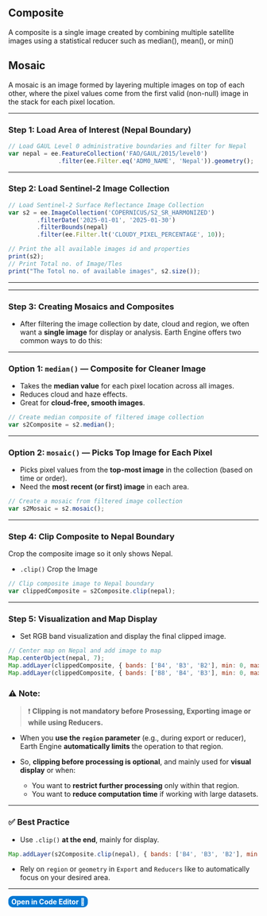 ## Composite
A composite is a single image created by combining multiple satellite images using a statistical reducer such as median(), mean(), or min()

## Mosaic
A mosaic is an image formed by layering multiple images on top of each other, where the pixel values come from the first valid (non-null) image in the stack for each pixel location.

---

### Step 1: Load Area of Interest (Nepal Boundary)
```js
// Load GAUL Level 0 administrative boundaries and filter for Nepal
var nepal = ee.FeatureCollection('FAO/GAUL/2015/level0')
              .filter(ee.Filter.eq('ADM0_NAME', 'Nepal')).geometry();
```
---

### Step 2: Load Sentinel-2 Image Collection
```js
// Load Sentinel-2 Surface Reflectance Image Collection
var s2 = ee.ImageCollection('COPERNICUS/S2_SR_HARMONIZED')
        .filterDate('2025-01-01', '2025-01-30')
        .filterBounds(nepal)
        .filter(ee.Filter.lt('CLOUDY_PIXEL_PERCENTAGE', 10));

// Print the all available images id and properties
print(s2);
// Print Total no. of Image/Tles
print("The Totol no. of available images", s2.size());    
```

---

---

### Step 3: Creating Mosaics and Composites
* After filtering the image collection by date, cloud and region, we often want a **single image** for display or analysis. Earth Engine offers two common ways to do this:

---

### Option 1: `median()` — Composite for Cleaner Image
* Takes the **median value** for each pixel location across all images.
* Reduces cloud and haze effects.
* Great for **cloud-free, smooth images**.

```js
// Create median composite of filtered image collection
var s2Composite = s2.median();
```

---

### Option 2: `mosaic()` — Picks Top Image for Each Pixel
* Picks pixel values from the **top-most image** in the collection (based on time or order).
* Need the **most recent (or first) image** in each area.

```js
// Create a mosaic from filtered image collection
var s2Mosaic = s2.mosaic();
```

---

### Step 4: Clip Composite to Nepal Boundary
Crop the composite image so it only shows Nepal.
* `.clip()` Crop the Image
```js
// Clip composite image to Nepal boundary
var clippedComposite = s2Composite.clip(nepal);
```

---

### Step 5: Visualization and Map Display
* Set RGB band visualization and display the final clipped image.
```js
// Center map on Nepal and add image to map
Map.centerObject(nepal, 7);
Map.addLayer(clippedComposite, { bands: ['B4', 'B3', 'B2'], min: 0, max: 3000 }, 'Sentinel-2 RGB Composite (Clipped)');
Map.addLayer(clippedComposite, { bands: ['B8', 'B4', 'B3'], min: 0, max: 5000 }, 'Sentinel-2 False Composite (Clipped)');
```


### ⚠️ Note:

> ❗ **Clipping is not mandatory before Prosessing, Exporting image or while using Reducers.**

* When you **use the `region` parameter** (e.g., during export or reducer), Earth Engine **automatically limits** the operation to that region.
* So, **clipping before processing is optional**, and mainly used for **visual display** or when:

  * You want to **restrict further processing** only within that region.
  * You want to **reduce computation time** if working with large datasets.

---

### ✅ Best Practice

* Use `.clip()` **at the end**, mainly for display.
```js
Map.addLayer(s2Composite.clip(nepal), { bands: ['B4', 'B3', 'B2'], min: 0, max: 3000 }, 'Clipped Composite');
```
* Rely on `region` or `geometry` in `Export` and `Reducers` like to automatically focus on your desired area.


---
<a href="https://code.earthengine.google.com/e16dfb7329bcfd4e58c75c6d93298f65?noload=true" target="_blank" style="display: inline-block; padding: 3px 6px; background-color: #0078d4; color: white; text-decoration: none; border-radius: 9px; font-weight: bold;">
  Open in Code Editor 🔗
</a>